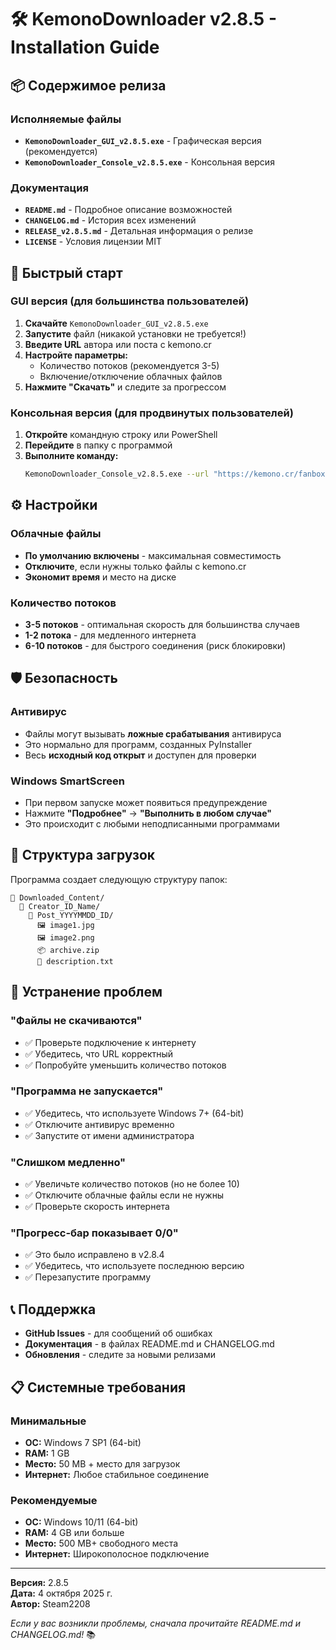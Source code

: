 # 🛠️ KemonoDownloader v2.8.5 - Installation Guide

## 📦 Содержимое релиза

### Исполняемые файлы
- **`KemonoDownloader_GUI_v2.8.5.exe`** - Графическая версия (рекомендуется)
- **`KemonoDownloader_Console_v2.8.5.exe`** - Консольная версия

### Документация  
- **`README.md`** - Подробное описание возможностей
- **`CHANGELOG.md`** - История всех изменений
- **`RELEASE_v2.8.5.md`** - Детальная информация о релизе
- **`LICENSE`** - Условия лицензии MIT

## 🚀 Быстрый старт

### GUI версия (для большинства пользователей)
1. **Скачайте** `KemonoDownloader_GUI_v2.8.5.exe`
2. **Запустите** файл (никакой установки не требуется!)
3. **Введите URL** автора или поста с kemono.cr
4. **Настройте параметры:**
   - Количество потоков (рекомендуется 3-5)
   - Включение/отключение облачных файлов
5. **Нажмите "Скачать"** и следите за прогрессом

### Консольная версия (для продвинутых пользователей)
1. **Откройте** командную строку или PowerShell
2. **Перейдите** в папку с программой
3. **Выполните команду:**
   ```bash
   KemonoDownloader_Console_v2.8.5.exe --url "https://kemono.cr/fanbox/user/12345"
   ```

## ⚙️ Настройки

### Облачные файлы
- **По умолчанию включены** - максимальная совместимость
- **Отключите**, если нужны только файлы с kemono.cr
- **Экономит время** и место на диске

### Количество потоков
- **3-5 потоков** - оптимальная скорость для большинства случаев
- **1-2 потока** - для медленного интернета
- **6-10 потоков** - для быстрого соединения (риск блокировки)

## 🛡️ Безопасность

### Антивирус
- Файлы могут вызывать **ложные срабатывания** антивируса
- Это нормально для программ, созданных PyInstaller
- Весь **исходный код открыт** и доступен для проверки

### Windows SmartScreen
- При первом запуске может появиться предупреждение
- Нажмите **"Подробнее"** → **"Выполнить в любом случае"**
- Это происходит с любыми неподписанными программами

## 📁 Структура загрузок

Программа создает следующую структуру папок:
```
📁 Downloaded_Content/
  📁 Creator_ID_Name/
    📁 Post_YYYYMMDD_ID/
      🖼️ image1.jpg
      🖼️ image2.png  
      📦 archive.zip
      📄 description.txt
```

## 🔧 Устранение проблем

### "Файлы не скачиваются"
- ✅ Проверьте подключение к интернету
- ✅ Убедитесь, что URL корректный
- ✅ Попробуйте уменьшить количество потоков

### "Программа не запускается"
- ✅ Убедитесь, что используете Windows 7+ (64-bit)
- ✅ Отключите антивирус временно
- ✅ Запустите от имени администратора

### "Слишком медленно"
- ✅ Увеличьте количество потоков (но не более 10)
- ✅ Отключите облачные файлы если не нужны
- ✅ Проверьте скорость интернета

### "Прогресс-бар показывает 0/0"
- ✅ Это было исправлено в v2.8.4
- ✅ Убедитесь, что используете последнюю версию
- ✅ Перезапустите программу

## 📞 Поддержка

- **GitHub Issues** - для сообщений об ошибках
- **Документация** - в файлах README.md и CHANGELOG.md
- **Обновления** - следите за новыми релизами

## 📋 Системные требования

### Минимальные
- **ОС:** Windows 7 SP1 (64-bit)
- **RAM:** 1 GB
- **Место:** 50 MB + место для загрузок
- **Интернет:** Любое стабильное соединение

### Рекомендуемые
- **ОС:** Windows 10/11 (64-bit)
- **RAM:** 4 GB или больше
- **Место:** 500 MB+ свободного места
- **Интернет:** Широкополосное подключение

---

**Версия:** 2.8.5  
**Дата:** 4 октября 2025 г.  
**Автор:** Steam2208

*Если у вас возникли проблемы, сначала прочитайте README.md и CHANGELOG.md!* 📚